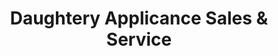 ---
title: "Daughtery Applicance Sales & Service"
url: /cloquet/daughtery-applicance-sales-and-service/
shop: appliance
---
